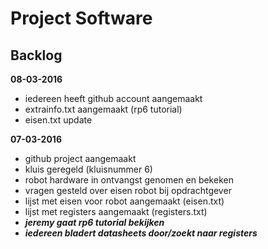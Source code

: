 # **Project Software**
## Backlog

**08-03-2016**

- iedereen heeft github account aangemaakt
- extrainfo.txt aangemaakt (rp6 tutorial)
- eisen.txt update

**07-03-2016**

- github project aangemaakt
- kluis geregeld (kluisnummer 6)
- robot hardware in ontvangst genomen en bekeken
- vragen gesteld over eisen robot bij opdrachtgever
- lijst met eisen voor robot aangemaakt (eisen.txt)
- lijst met registers aangemaakt (registers.txt)
- **_jeremy gaat rp6 tutorial bekijken_**
- **_iedereen bladert datasheets door/zoekt naar registers_**
